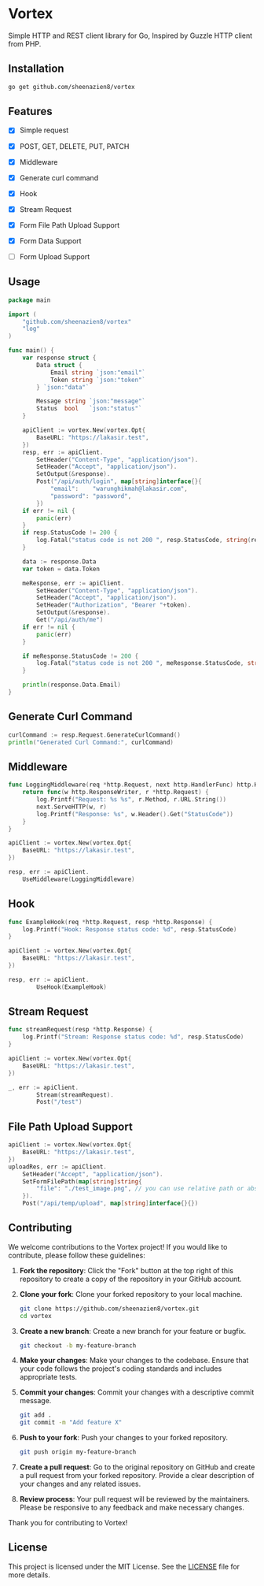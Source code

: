 # Vortex
Simple HTTP and REST client library for Go, Inspired by Guzzle HTTP client from PHP.

## Installation
```sh
go get github.com/sheenazien8/vortex
```

## Features
- [x] Simple request
- [x] POST, GET, DELETE, PUT, PATCH
- [x] Middleware
- [x] Generate curl command
- [x] Hook 
- [x] Stream Request
- [x] Form File Path Upload Support
- [x] Form Data Support
- [ ] Form Upload Support


## Usage
```go
package main

import (
	"github.com/sheenazien8/vortex"
	"log"
)

func main() {
	var response struct {
		Data struct {
			Email string `json:"email"`
			Token string `json:"token"`
		} `json:"data"`

		Message string `json:"message"`
		Status  bool   `json:"status"`
	}

	apiClient := vortex.New(vortex.Opt{
		BaseURL: "https://lakasir.test",
	})
	resp, err := apiClient.
		SetHeader("Content-Type", "application/json").
		SetHeader("Accept", "application/json").
		SetOutput(&response).
		Post("/api/auth/login", map[string]interface{}{
			"email":    "warunghikmah@lakasir.com",
			"password": "password",
		})
	if err != nil {
		panic(err)
	}
	if resp.StatusCode != 200 {
		log.Fatal("status code is not 200 ", resp.StatusCode, string(resp.Body))
	}

	data := response.Data
	var token = data.Token

	meResponse, err := apiClient.
		SetHeader("Content-Type", "application/json").
		SetHeader("Accept", "application/json").
		SetHeader("Authorization", "Bearer "+token).
		SetOutput(&response).
		Get("/api/auth/me")
	if err != nil {
		panic(err)
	}

	if meResponse.StatusCode != 200 {
		log.Fatal("status code is not 200 ", meResponse.StatusCode, string(meResponse.Body))
	}

	println(response.Data.Email)
}
```

## Generate Curl Command
```go
curlCommand := resp.Request.GenerateCurlCommand()
println("Generated Curl Command:", curlCommand)

```

## Middleware
```go
func LoggingMiddleware(req *http.Request, next http.HandlerFunc) http.HandlerFunc {
	return func(w http.ResponseWriter, r *http.Request) {
		log.Printf("Request: %s %s", r.Method, r.URL.String())
		next.ServeHTTP(w, r)
		log.Printf("Response: %s", w.Header().Get("StatusCode"))
	}
}

apiClient := vortex.New(vortex.Opt{
    BaseURL: "https://lakasir.test",
})

resp, err := apiClient.
    UseMiddleware(LoggingMiddleware)
```

## Hook
```go
func ExampleHook(req *http.Request, resp *http.Response) {
	log.Printf("Hook: Response status code: %d", resp.StatusCode)
}

apiClient := vortex.New(vortex.Opt{
    BaseURL: "https://lakasir.test",
})

resp, err := apiClient.
		UseHook(ExampleHook)
```

## Stream Request
```go
func streamRequest(resp *http.Response) {
	log.Printf("Stream: Response status code: %d", resp.StatusCode)
}

apiClient := vortex.New(vortex.Opt{
    BaseURL: "https://lakasir.test",
})

_, err := apiClient.
		Stream(streamRequest).
		Post("/test")
```

## File Path Upload Support
```go
apiClient := vortex.New(vortex.Opt{
    BaseURL: "https://lakasir.test",
})
uploadRes, err := apiClient.
	SetHeader("Accept", "application/json").
	SetFormFilePath(map[string]string{
		"file": "./test_image.png", // you can use relative path or absolute path
	}).
	Post("/api/temp/upload", map[string]interface{}{})

```

## Contributing

We welcome contributions to the Vortex project! If you would like to contribute, please follow these guidelines:

1. **Fork the repository**: Click the "Fork" button at the top right of this repository to create a copy of the repository in your GitHub account.

2. **Clone your fork**: Clone your forked repository to your local machine.
    ```sh
    git clone https://github.com/sheenazien8/vortex.git
    cd vortex
    ```

3. **Create a new branch**: Create a new branch for your feature or bugfix.
    ```sh
    git checkout -b my-feature-branch
    ```

4. **Make your changes**: Make your changes to the codebase. Ensure that your code follows the project's coding standards and includes appropriate tests.

5. **Commit your changes**: Commit your changes with a descriptive commit message.
    ```sh
    git add .
    git commit -m "Add feature X"
    ```

6. **Push to your fork**: Push your changes to your forked repository.
    ```sh
    git push origin my-feature-branch
    ```

7. **Create a pull request**: Go to the original repository on GitHub and create a pull request from your forked repository. Provide a clear description of your changes and any related issues.

8. **Review process**: Your pull request will be reviewed by the maintainers. Please be responsive to any feedback and make necessary changes.

Thank you for contributing to Vortex!

## License

This project is licensed under the MIT License. See the [LICENSE](LICENSE) file for more details.
